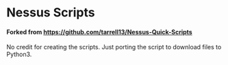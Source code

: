 # Nessus Scripts
#### Forked from https://github.com/tarrell13/Nessus-Quick-Scripts
No credit for creating the scripts. Just porting the script to download files to Python3.
